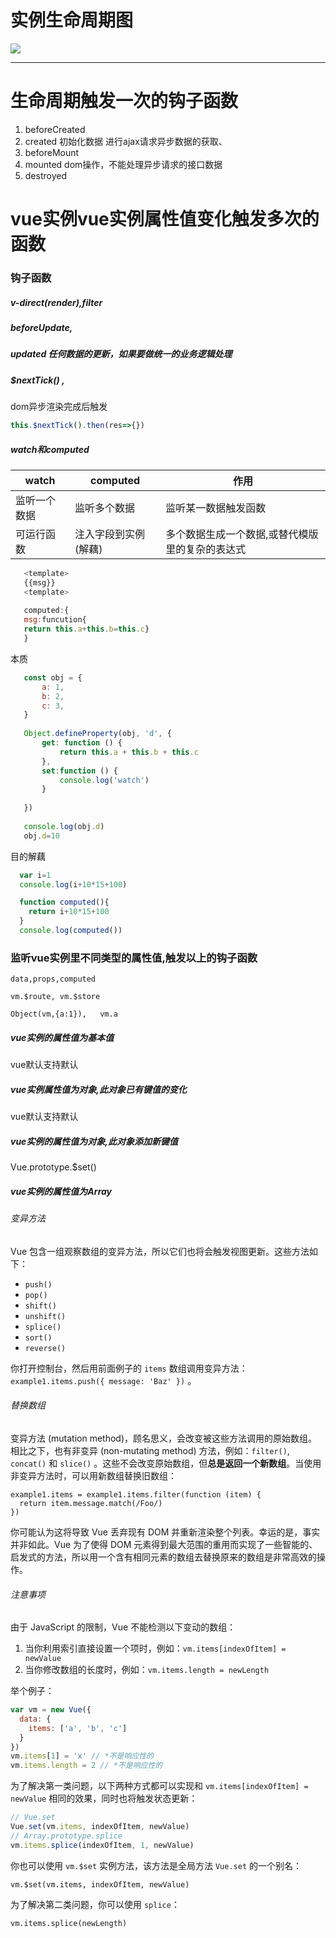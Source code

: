 # 实例生命周期图

![](./1.png)

-------------------
#  生命周期触发一次的钩子函数

1. beforeCreated  
1. created  初始化数据  进行ajax请求异步数据的获取、
1. beforeMount
1. mounted   dom操作，不能处理异步请求的接口数据
1. destroyed

#  vue实例vue实例属性值变化触发多次的函数

### 钩子函数

##### v-direct(render),filter

##### beforeUpdate,

##### updated  任何数据的更新，如果要做统一的业务逻辑处理

##### $nextTick() ,

dom异步渲染完成后触发

```js
this.$nextTick().then(res=>{})
```

##### watch和computed

| watch        | computed             | 作用                                            |
| ------------ | -------------------- | ----------------------------------------------- |
| 监听一个数据 | 监听多个数据         | 监听某一数据触发函数                            |
| 可运行函数   | 注入字段到实例(解藕) | 多个数据生成一个数据,或替代模版里的复杂的表达式 |

```js
   <template>
   {{msg}}
   <template>
   
   computed:{
   msg:funcution{
   return this.a+this.b=this.c}
   }
```

本质

```js
   const obj = {
       a: 1,
       b: 2,
       c: 3,
   }
   
   Object.defineProperty(obj, 'd', {
       get: function () {
           return this.a + this.b + this.c
       },
       set:function () {
           console.log('watch')
       }
   
   })
   
   console.log(obj.d)
   obj.d=10
```

目的解藕

```js
  var i=1
  console.log(i+10*15+100)

  function computed(){
    return i+10*15+100
  }
  console.log(computed())
```



### 监听vue实例里不同类型的属性值,触发以上的钩子函数

```
data,props,computed

vm.$route, vm.$store

Object(vm,{a:1}),   vm.a
```

##### vue实例的属性值为基本值  

vue默认支持默认

##### vue实例属性值为对象,此对象已有键值的变化

vue默认支持默认

##### vue实例的属性值为对象,此对象添加新键值

Vue.prototype.$set()

##### vue实例的属性值为Array

###### 变异方法

Vue 包含一组观察数组的变异方法，所以它们也将会触发视图更新。这些方法如下：

- `push()`
- `pop()`
- `shift()`
- `unshift()`
- `splice()`
- `sort()`
- `reverse()`

你打开控制台，然后用前面例子的 `items` 数组调用变异方法：`example1.items.push({ message: 'Baz' })` 。

###### 替换数组

变异方法 (mutation method)，顾名思义，会改变被这些方法调用的原始数组。相比之下，也有非变异 (non-mutating method) 方法，例如：`filter()`, `concat()` 和 `slice()` 。这些不会改变原始数组，但**总是返回一个新数组**。当使用非变异方法时，可以用新数组替换旧数组：

```
example1.items = example1.items.filter(function (item) {
  return item.message.match(/Foo/)
})
```

你可能认为这将导致 Vue 丢弃现有 DOM 并重新渲染整个列表。幸运的是，事实并非如此。Vue 为了使得 DOM 元素得到最大范围的重用而实现了一些智能的、启发式的方法，所以用一个含有相同元素的数组去替换原来的数组是非常高效的操作。

###### 注意事项

由于 JavaScript 的限制，Vue 不能检测以下变动的数组：

1. 当你利用索引直接设置一个项时，例如：`vm.items[indexOfItem] = newValue`
2. 当你修改数组的长度时，例如：`vm.items.length = newLength`

举个例子：

```javascript
var vm = new Vue({
  data: {
    items: ['a', 'b', 'c']
  }
})
vm.items[1] = 'x' // *不是响应性的
vm.items.length = 2 // *不是响应性的
```

为了解决第一类问题，以下两种方式都可以实现和 `vm.items[indexOfItem] = newValue` 相同的效果，同时也将触发状态更新：

```javascript
// Vue.set
Vue.set(vm.items, indexOfItem, newValue)
// Array.prototype.splice
vm.items.splice(indexOfItem, 1, newValue)
```

你也可以使用 `vm.$set` 实例方法，该方法是全局方法 `Vue.set` 的一个别名：

```
vm.$set(vm.items, indexOfItem, newValue)
```

为了解决第二类问题，你可以使用 `splice`：

```
vm.items.splice(newLength)
```






